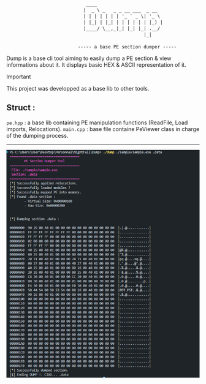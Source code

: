 ```
                             ____                        
                            |  _ \ _   _ _ __ ___  _ __  
                            | | | | | | | '_ ` _ \| '_ \ 
                            | |_| | |_| | | | | | | |_) |
                            |____/ \__,_|_| |_| |_| .__/ 
                                                  |_|    
                
                          ----- a base PE section dumper -----

```

Dump is a base cli tool aiming to easily dump a PE section & view informations about it. It displays basic HEX & ASCII representation of it.

>[!Important]
>This project was developped as a base lib to other tools.

## Struct : 

`pe.hpp` : a base lib containing PE manipulation functions (ReadFile, Load imports, Relocations).
`main.cpp` : base file containe PeViewer class in charge of the dumping process.

---
<img src="https://github.com/NightFall-Security/Dump/blob/main/assets/demo.png" alt="DebugInfo" />